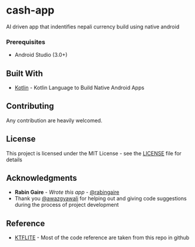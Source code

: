 # cash-app
AI driven app that indentifies nepali currency build using native android

### Prerequisites
* Android Studio (3.0+)

## Built With

* [Kotlin](https://kotlinlang.org/) - Kotlin Language to Build Native Android Apps

## Contributing
Any contribution are heavily welcomed.

## License
This project is licensed under the MIT License - see the [LICENSE](LICENSE) file for details

## Acknowledgments

* **Rabin Gaire** - *Wrote this app* - [@rabingaire](https://github.com/rabingaire)
* Thank you [@awazgyawali](https://github.com/awazgyawali) for helping out and giving code suggestions during the process of project development

## Reference
* [KTFLITE](https://github.com/eddywm/KTFLITE) - Most of the code reference are taken from this repo in github
